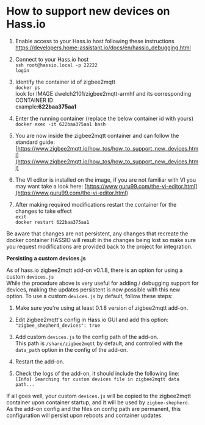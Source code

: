 # How to support new devices on Hass.io

1. Enable access to your Hass.io host following these instructions
https://developers.home-assistant.io/docs/en/hassio_debugging.html

2. Connect to your Hass.io host\
`ssh root@hassio.local -p 22222`\
`login`

3. Identify the container id of zigbee2mqtt\
`docker ps`\
look for IMAGE dwelch2101/zigbee2mqtt-armhf and its corresponding CONTAINER ID\
example:**622baa375aa1**

4. Enter the running container (replace the below container id with yours)\
`docker exec -it 622baa375aa1 bash`

5. You are now inside the zigbee2mqtt container and can follow the standard guide:\
[https://www.zigbee2mqtt.io/how_tos/how_to_support_new_devices.html](https://www.zigbee2mqtt.io/how_tos/how_to_support_new_devices.html)

6.  The VI editor is installed on the image, if you are not familiar with VI you may want take a look here:
 [https://www.guru99.com/the-vi-editor.html](https://www.guru99.com/the-vi-editor.html)

7. After making required modifications restart the container for the changes to take effect\
`exit`\
`docker restart 622baa375aa1`

Be aware that changes are not persistent, any changes that recreate the docker container HASSIO will result in the changes being lost so make sure you request modifications are provided back to the project for integration.

**Persisting a custom devices.js**

As of hass.io zigbee2mqtt add-on v0.1.8, there is an option for using a custom `devices.js`\
While the procedure above is very useful for adding / debugging support for devices, making the updates persistent is now possible with this new option. To use a custom `devices.js` by default, follow these steps:

1. Make sure you're using at least 0.1.8 version of zigbee2mqtt add-on.

2. Edit zigbee2mqtt's config in Hass.io GUI and add this option:\
`"zigbee_shepherd_devices": true`

3. Add custom `devices.js` to the config path of the add-on.\
This path is `/share/zigbee2mqtt` by default, and controlled with the `data_path` option in the config of the add-on.

4. Restart the add-on.

5. Check the logs of the add-on, it should include the following line:\
`[Info] Searching for custom devices file in zigbee2mqtt data path...`

If all goes well, your custom `devices.js` will be copied to the zigbee2mqtt container upon container startup, and it will be used by `zigbee-shepherd`.\
As the add-on config and the files on config path are permanent, this configuration will persist upon reboots and container updates.